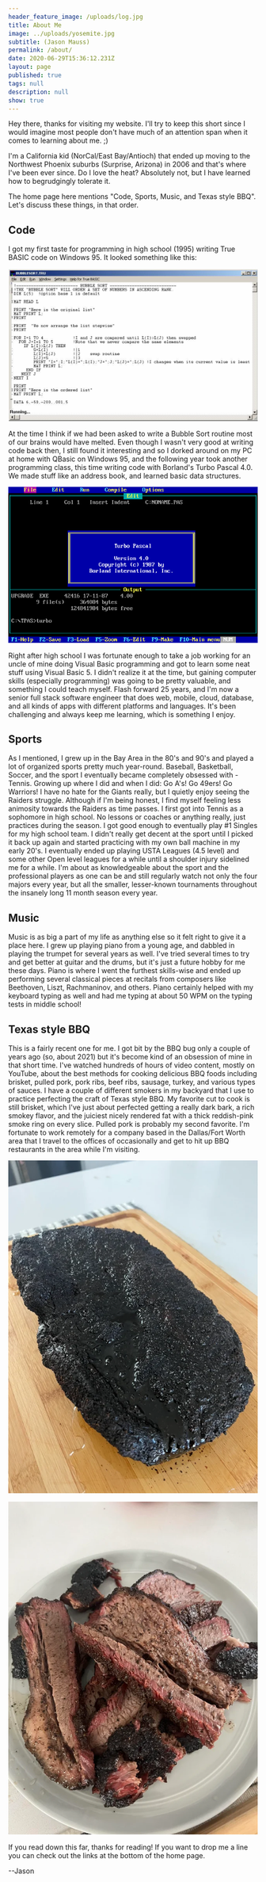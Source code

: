 ```yaml
---
header_feature_image: /uploads/log.jpg
title: About Me
image: ../uploads/yosemite.jpg
subtitle: (Jason Mauss)
permalink: /about/
date: 2020-06-29T15:36:12.231Z
layout: page
published: true
tags: null
description: null
show: true
---
```

Hey there, thanks for visiting my website. I'll try to keep this short since I would imagine most people don't have much of an attention span when it comes to learning about me. ;)

I﻿'m a California kid (NorCal/East Bay/Antioch) that ended up moving to the Northwest Phoenix suburbs (Surprise, Arizona) in 2006 and that's where I've been ever since. Do I love the heat? Absolutely not, but I have learned how to begrudgingly tolerate it.

T﻿he home page here mentions "Code, Sports, Music, and Texas style BBQ". Let's discuss these things, in that order.

## C﻿ode

I﻿ got my first taste for programming in high school (1995) writing True BASIC code on Windows 95. It looked something like this:

![True Basic code](../uploads/truebasic.png "True Basic code")

At the time I think if we had been asked to write a Bubble Sort routine most of our brains would have melted. Even though I wasn't very good at writing code back then, I still found it interesting and so I dorked around on my PC at home with QBasic on Windows 95, and the following year took another programming class, this time writing code with Borland's Turbo Pascal 4.0. We made stuff like an address book, and learned basic data structures.

![Turbo Pascal code](../uploads/turbopascal.png "Turbo Pascal code")

R﻿ight after high school I was fortunate enough to take a job working for an uncle of mine doing Visual Basic programming and got to learn some neat stuff using Visual Basic 5. I didn't realize it at the time, but gaining computer skills (especially programming) was going to be pretty valuable, and something I could teach myself. Flash forward 25 years, and I'm now a senior full stack software engineer that does web, mobile, cloud, database, and all kinds of apps with different platforms and languages. It's been challenging and always keep me learning, which is something I enjoy.

## S﻿ports

A﻿s I mentioned, I grew up in the Bay Area in the 80's and 90's and played a lot of organized sports pretty much year-round. Baseball, Basketball, Soccer, and the sport I eventually became completely obsessed with - Tennis. Growing up where I did and when I did: Go A's! Go 49ers! Go Warriors! I have no hate for the Giants really, but I quietly enjoy seeing the Raiders struggle. Although if I'm being honest, I find myself feeling less animosity towards the Raiders as time passes. I first got into Tennis as a sophomore in high school. No lessons or coaches or anything really, just practices during the season. I got good enough to eventually play #1 Singles for my high school team. I didn't really get decent at the sport until I picked it back up again and started practicing with my own ball machine in my early 20's. I eventually ended up playing USTA Leagues (4.5 level) and some other Open level leagues for a while until a shoulder injury sidelined me for a while. I'm about as knowledgeable about the sport and the professional players as one can be and still regularly watch not only the four majors every year, but all the smaller, lesser-known tournaments throughout the insanely long 11 month season every year.

## M﻿usic

M﻿usic is as big a part of my life as anything else so it felt right to give it a place here. I grew up playing piano from a young age, and dabbled in playing the trumpet for several years as well. I've tried several times to try and get better at guitar and the drums, but it's just a future hobby for me these days. Piano is where I went the furthest skills-wise and ended up performing several classical pieces at recitals from composers like Beethoven, Liszt, Rachmaninov, and others. Piano certainly helped with my keyboard typing as well and had me typing at about 50 WPM on the typing tests in middle school!

## T﻿exas style BBQ

T﻿his is a fairly recent one for me. I got bit by the BBQ bug only a couple of years ago (so, about 2021) but it's become kind of an obsession of mine in that short time. I've watched hundreds of hours of video content, mostly on YouTube, about the best methods for cooking delicious BBQ foods including brisket, pulled pork, pork ribs, beef ribs, sausage, turkey, and various types of sauces. I have a couple of different smokers in my backyard that I use to practice perfecting the craft of Texas style BBQ. My favorite cut to cook is still brisket, which I've just about perfected getting a really dark bark, a rich smokey flavor, and the juiciest nicely rendered fat with a thick reddish-pink smoke ring on every slice. Pulled pork is probably my second favorite. I'm fortunate to work remotely for a company based in the Dallas/Fort Worth area that I travel to the offices of occasionally and get to hit up BBQ restaurants in the area while I'm visiting.

![Dark bark on a smoked brisket](../uploads/7xpxwl9dv7xb1.webp "Dark bark on a smoked brisket")

![Slices of beef brisket](../uploads/0rt5ym9dv7xb1.webp "Slices of beef brisket")

I﻿f you read down this far, thanks for reading! If you want to drop me a line you can check out the links at the bottom of the home page.

\-﻿-Jason